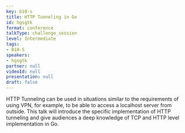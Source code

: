 ```yaml
---
key: b10-s
title: HTTP Tunneling in Go
id: hgsgtk
format: conference
talkType: challenge_session
level: Intermediate
tags:
- B10-S
speakers:
- hgsgtk
partner: null
videoId: null
presentation: null
draft: false
---
```

HTTP Tunneling can be used in situations similar to the requirements of using VPN, for example, to be able to access a localhost server from outside. This talk will introduce the specific implementation of HTTP tunneling and give audiences a deep knowledge of TCP and HTTP level implementation in Go.